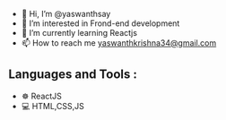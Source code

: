 - 👋 Hi, I’m @yaswanthsay
- 👀 I’m interested in Frond-end development
- 🌱 I’m currently learning Reactjs
- 📫 How to reach me yaswanthkrishna34@gmail.com

## Languages and Tools :

- ☸  ReactJS
- 💻 HTML,CSS,JS


